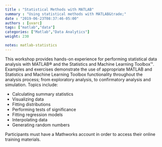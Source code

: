 ```yaml
---
title : "Statistical Methods with MATLAB"
summary : "Using statistical methods with MATLAB&trade;"
date : "2019-06-23T08:37:46-05:00"
authors : [uvarc]
tags: ["matlab","data"]
categories: ["Matlab","Data Analytics"]
weight: 230

notes: matlab-statistics
---
```


This workshop provides hands-on experience for performing statistical data analysis with MATLAB® and the Statistics and Machine Learning Toolbox™. Examples and exercises demonstrate the use of appropriate MATLAB and Statistics and Machine Learning Toolbox functionality throughout the analysis process; from exploratory analysis, to confirmatory analysis and simulation. Topics include:

  -  Calculating summary statistics
  -  Visualizing data
  -  Fitting distributions
  -  Performing tests of significance
  -  Fitting regression models
  -  Interpolating data
  -  Generating random numbers

Participants must have a Mathworks account in order to access their online training materials.

